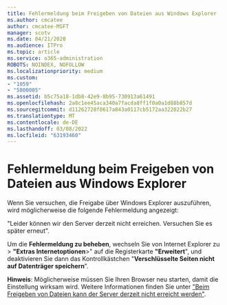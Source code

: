 ```yaml
---
title: Fehlermeldung beim Freigeben von Dateien aus Windows Explorer
ms.author: cmcatee
author: cmcatee-MSFT
manager: scotv
ms.date: 04/21/2020
ms.audience: ITPro
ms.topic: article
ms.service: o365-administration
ROBOTS: NOINDEX, NOFOLLOW
ms.localizationpriority: medium
ms.custom:
- "1059"
- "5800005"
ms.assetid: b5c75a18-1db8-42e9-8b95-730913a61491
ms.openlocfilehash: 2a8c1ee45aca340a7facda8ff1f0a0a1d88b857d
ms.sourcegitcommit: d11262728f0617a843a0117cb5172aa322022b27
ms.translationtype: MT
ms.contentlocale: de-DE
ms.lasthandoff: 03/08/2022
ms.locfileid: "63193460"
---
```

# <a name="error-message-when-sharing-files-from-windows-explorer"></a>Fehlermeldung beim Freigeben von Dateien aus Windows Explorer

Wenn Sie versuchen, die Freigabe über Windows Explorer auszuführen, wird möglicherweise die folgende Fehlermeldung angezeigt:
  
"Leider können wir den Server derzeit nicht erreichen. Versuchen Sie es später erneut".
  
Um die **Fehlermeldung zu beheben**, wechseln Sie von Internet Explorer zu \> **"Extras Internetoptionen**\>" auf die Registerkarte **"Erweitert**", und deaktivieren Sie dann das Kontrollkästchen "**Verschlüsselte Seiten nicht auf Datenträger speichern**".
  
 **Hinweis**: Möglicherweise müssen Sie Ihren Browser neu starten, damit die Einstellung wirksam wird. Weitere Informationen finden Sie unter ["Beim Freigeben von Dateien kann der Server derzeit nicht erreicht werden"](https://go.microsoft.com/fwlink/?linkid=2022914).
  